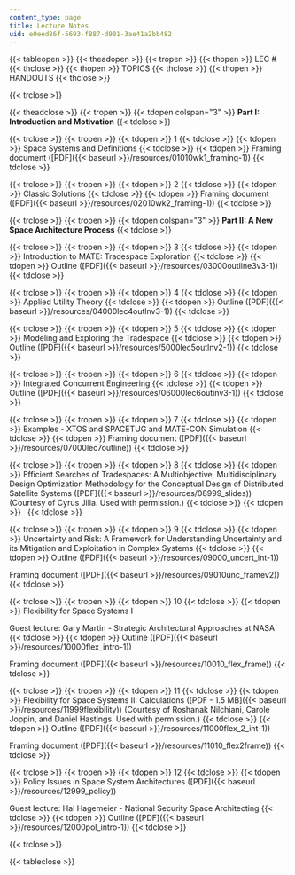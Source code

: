 ```yaml
---
content_type: page
title: Lecture Notes
uid: e0eed86f-5693-f887-d901-3ae41a2bb482
---
```


{{< tableopen >}}
{{< theadopen >}}
{{< tropen >}}
{{< thopen >}}
LEC #
{{< thclose >}}
{{< thopen >}}
TOPICS
{{< thclose >}}
{{< thopen >}}
HANDOUTS
{{< thclose >}}

{{< trclose >}}

{{< theadclose >}}
{{< tropen >}}
{{< tdopen colspan="3" >}}
**Part I: Introduction and Motivation**
{{< tdclose >}}

{{< trclose >}}
{{< tropen >}}
{{< tdopen >}}
1
{{< tdclose >}}
{{< tdopen >}}
Space Systems and Definitions
{{< tdclose >}}
{{< tdopen >}}
Framing document ([PDF]({{< baseurl >}}/resources/01010wk1_framing-1))
{{< tdclose >}}

{{< trclose >}}
{{< tropen >}}
{{< tdopen >}}
2
{{< tdclose >}}
{{< tdopen >}}
Classic Solutions
{{< tdclose >}}
{{< tdopen >}}
Framing document ([PDF]({{< baseurl >}}/resources/02010wk2_framing-1))
{{< tdclose >}}

{{< trclose >}}
{{< tropen >}}
{{< tdopen colspan="3" >}}
**Part II: A New Space Architecture Process**
{{< tdclose >}}

{{< trclose >}}
{{< tropen >}}
{{< tdopen >}}
3
{{< tdclose >}}
{{< tdopen >}}
Introduction to MATE: Tradespace Exploration
{{< tdclose >}}
{{< tdopen >}}
Outline ([PDF]({{< baseurl >}}/resources/03000outline3v3-1))
{{< tdclose >}}

{{< trclose >}}
{{< tropen >}}
{{< tdopen >}}
4
{{< tdclose >}}
{{< tdopen >}}
Applied Utility Theory
{{< tdclose >}}
{{< tdopen >}}
Outline ([PDF]({{< baseurl >}}/resources/04000lec4outlnv3-1))
{{< tdclose >}}

{{< trclose >}}
{{< tropen >}}
{{< tdopen >}}
5
{{< tdclose >}}
{{< tdopen >}}
Modeling and Exploring the Tradespace
{{< tdclose >}}
{{< tdopen >}}
Outline ([PDF]({{< baseurl >}}/resources/5000lec5outlnv2-1))
{{< tdclose >}}

{{< trclose >}}
{{< tropen >}}
{{< tdopen >}}
6
{{< tdclose >}}
{{< tdopen >}}
Integrated Concurrent Engineering
{{< tdclose >}}
{{< tdopen >}}
Outline ([PDF]({{< baseurl >}}/resources/06000lec6outinv3-1))
{{< tdclose >}}

{{< trclose >}}
{{< tropen >}}
{{< tdopen >}}
7
{{< tdclose >}}
{{< tdopen >}}
Examples - XTOS and SPACETUG and MATE-CON Simulation
{{< tdclose >}}
{{< tdopen >}}
Framing document ([PDF]({{< baseurl >}}/resources/07000lec7outline))
{{< tdclose >}}

{{< trclose >}}
{{< tropen >}}
{{< tdopen >}}
8
{{< tdclose >}}
{{< tdopen >}}
Efficient Searches of Tradespaces: A Multiobjective, Multidisciplinary Design Optimization Methodology for the Conceptual Design of Distributed Satellite Systems ([PDF]({{< baseurl >}}/resources/08999_slides)) (Courtesy of Cyrus Jilla. Used with permission.)
{{< tdclose >}}
{{< tdopen >}}
 
{{< tdclose >}}

{{< trclose >}}
{{< tropen >}}
{{< tdopen >}}
9
{{< tdclose >}}
{{< tdopen >}}
Uncertainty and Risk: A Framework for Understanding Uncertainty and its Mitigation and Exploitation in Complex Systems
{{< tdclose >}}
{{< tdopen >}}
Outline ([PDF]({{< baseurl >}}/resources/09000_uncert_int-1))  
  
Framing document ([PDF]({{< baseurl >}}/resources/09010unc_framev2))
{{< tdclose >}}

{{< trclose >}}
{{< tropen >}}
{{< tdopen >}}
10
{{< tdclose >}}
{{< tdopen >}}
Flexibility for Space Systems I  
  
Guest lecture: Gary Martin - Strategic Architectural Approaches at NASA
{{< tdclose >}}
{{< tdopen >}}
Outline ([PDF]({{< baseurl >}}/resources/10000flex_intro-1))  
  
Framing document ([PDF]({{< baseurl >}}/resources/10010_flex_frame))
{{< tdclose >}}

{{< trclose >}}
{{< tropen >}}
{{< tdopen >}}
11
{{< tdclose >}}
{{< tdopen >}}
Flexibility for Space Systems II: Calculations ([PDF - 1.5 MB]({{< baseurl >}}/resources/11999flexibility)) (Courtesy of Roshanak Nilchiani, Carole Joppin, and Daniel Hastings. Used with permission.)
{{< tdclose >}}
{{< tdopen >}}
Outline ([PDF]({{< baseurl >}}/resources/11000flex_2_int-1))  
  
Framing document ([PDF]({{< baseurl >}}/resources/11010_flex2frame))
{{< tdclose >}}

{{< trclose >}}
{{< tropen >}}
{{< tdopen >}}
12
{{< tdclose >}}
{{< tdopen >}}
Policy Issues in Space System Architectures ([PDF]({{< baseurl >}}/resources/12999_policy))  
  
Guest lecture: Hal Hagemeier - National Security Space Architecting
{{< tdclose >}}
{{< tdopen >}}
Outline ([PDF]({{< baseurl >}}/resources/12000pol_intro-1))
{{< tdclose >}}

{{< trclose >}}

{{< tableclose >}}